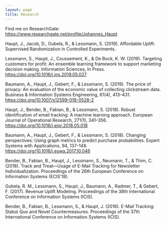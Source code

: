 ```yaml
---
layout: page
title: Research
---
```


Find me on ResearchGate: https://www.researchgate.net/profile/Johannes_Haupt

Haupt, J., Jacob, D., Gubela, R., & Lessmann, S. (2019). Affordable Uplift: Supervised Randomization in Controlled Experiments.

Lessmann, S., Haupt, J., Coussement, K., & De Bock, K. W. (2019). Targeting customers for profit: An ensemble learning framework to support marketing decision making. Information Sciences, In Press. https://doi.org/10.1016/j.ins.2019.05.027

Baumann, A., Haupt, J., Gebert, F., & Lessmann, S. (2019). The price of privacy: An evaluation of the economic value of collecting clickstream data. Business & Information Systems Engineering, 61(4), 413–431. https://doi.org/10.1007/s12599-018-0528-2

Haupt, J., Bender, B., Fabian, B., & Lessmann, S. (2018). Robust identification of email tracking: A machine learning approach. European Journal of Operational Research, 271(1), 341–356. https://doi.org/10.1016/j.ejor.2018.05.018

Baumann, A., Haupt, J., Gebert, F., & Lessmann, S. (2018). Changing perspectives: Using graph metrics to predict purchase probabilities. Expert Systems with Applications, 94, 137–148. https://doi.org/10.1016/j.eswa.2017.10.046

Bender, B., Fabian, B., Haupt, J., Lessmann, S., Neumann, T., & Thim, C. (2018). Track and Treat—Usage of E-Mail Tracking for Newsletter Individualization. Proceedings of the 26th European Conference on Information Systems (ECIS’18). 

Gubela, R. M., Lessmann, S., Haupt, J., Baumann, A., Radmer, T., & Gebert, F. (2017). Revenue Uplift Modeling. Proceedings of the 38th International Conference on Information Systems (ICIS). 

Bender, B., Fabian, B., Lessmann, S., & Haupt, J. (2016). E-Mail Tracking: Status Quo and Novel Countermeasures. Proceedings of the 37th International Conference on Information Systems (ICIS). 
